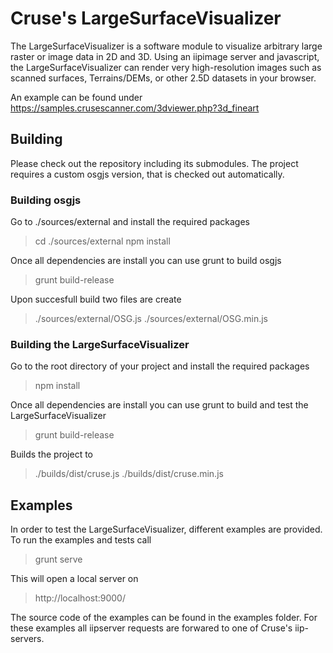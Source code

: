 # Cruse's LargeSurfaceVisualizer
The LargeSurfaceVisualizer is a software module to visualize arbitrary large raster or image data in 2D and 3D.
Using an iipimage server and javascript, the LargeSurfaceVisualizer can render very high-resolution images such as scanned surfaces, Terrains/DEMs, or other 2.5D datasets in your browser.

An example can be found under https://samples.crusescanner.com/3dviewer.php?3d_fineart


## Building
Please check out the repository including its submodules. The project requires a custom osgjs version, that is checked out automatically. 

### Building osgjs
Go to ./sources/external and install the required packages
> cd ./sources/external
> npm install

Once all dependencies are install you can use grunt to build osgjs
> grunt build-release

Upon succesfull build two files are create
> ./sources/external/OSG.js
> ./sources/external/OSG.min.js


### Building the LargeSurfaceVisualizer
Go to the root directory of your project and install the required packages
> npm install

Once all dependencies are install you can use grunt to build and test the LargeSurfaceVisualizer
> grunt build-release

Builds the project to
> ./builds/dist/cruse.js
> ./builds/dist/cruse.min.js

## Examples
In order to test the LargeSurfaceVisualizer, different examples are provided. 
To run the examples and tests call
> grunt serve

This will open a local server on
> http://localhost:9000/

The source code of the examples can be found in the examples folder. 
For these examples all iipserver requests are forwared to one of Cruse's iip-servers.
